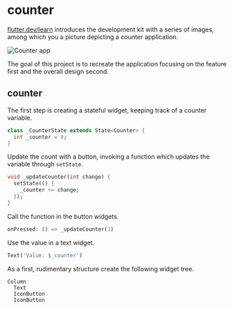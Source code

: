 # counter

[flutter.dev/learn](https://flutter.dev/learn) introduces the development kit with a series of images, among which you a picture depicting a counter application.

![Counter app](https://storage.googleapis.com/cms-storage-bucket/740d82517a6f13db51bd.png)

The goal of this project is to recreate the application focusing on the feature first and the overall design second.

## counter

The first step is creating a stateful widget, keeping track of a counter variable.

```dart
class _CounterState extends State<Counter> {
  int _counter = 0;
}
```

Update the count with a button, invoking a function which updates the variable through `setState`.

```dart
void _updateCounter(int change) {
  setState(() {
    _counter += change;
  });
}
```

Call the function in the button widgets.

```dart
onPressed: () => _updateCounter(1)
```

Use the value in a text widget.

```dart
Text('Value: $_counter')
```

As a first, rudimentary structure create the following widget tree.

```text
Column
  Text
  IconButton
  IconButton
```
